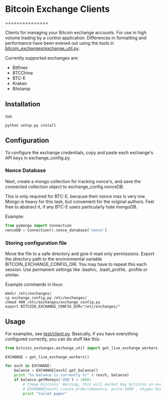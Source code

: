 # Bitcoin Exchange Clients
===============

Clients for managing your Bitcoin exchange accounts. For use in high volume trading by a control application.
Differences in formatting and performance have been evened out using the tools in [bitcoin_exchanges/exchange_util.py](https://github.com/coinapult/bitcoin_exchanges/blob/master/bitcoin_exchanges/exchange_util.py).

Currently supported exchanges are:

+ Bitfinex
+ BTCChina
+ BTC-E
+ Kraken
+ Bitstamp

## Installation
run
```
python setup.py install
```

## Configuration
To configure the exchange credentials, copy and paste each exchange's API keys in exchange_config.py.

### Nonce Database
Next, create a mongo collection for tracking nonce's, and save the connected collection object to
exchange_config.nonceDB.

This is only required for BTC-E, because their nonce max is very low. Mongo is heavy
 for this task, but convenient for the original authors. Feel free to abstract it, if any BTC-E users particularly hate
 mongoDB.

Example:

```python
from pymongo import Connection
nonceDB = Connection().nonce_database['nonce']
```

### Storing configuration file
Move the file to a safe directory and give it read only permissions. Export the directory path to the
environmental variable BITCOIN_EXCHANGE_CONFIG_DIR. You may have to repeat this each session. Use permanent settings like
.bashrc, .bash_profile, .profile or similar.

Example commands in linux:

```
mkdir /etc/exchanges/
cp exchange_config.py /etc/exchanges/
chmod 400 /etc/exchanges/exchange_config.py
export BITCOIN_EXCHANGE_CONFIG_DIR="/etc/exchanges/"
```

## Usage
For examples, see [test/client.py](https://github.com/coinapult/bitcoin_exchanges/blob/master/test/clients.py).
Basically, if you have everything configured correctly, you can do stuff like this:

```python
from bitcoin_exchanges.exchange_util import get_live_exchange_workers

EXCHANGE = get_live_exchange_workers()

for exch in EXCHANGE:
    balance = EXCHANGE[exch].get_balance()
    print "%s balance is currently %r" % (exch, balance)
    if balance.getMoneys('USD') > 1000:
        # Cheap bitcoins! Warning, this will market buy bitcoins on every live exchange :D
        # EXCHANGE[exch].create_order(amount=1, price'1000', otype='bid')
        print "toilet paper"
```